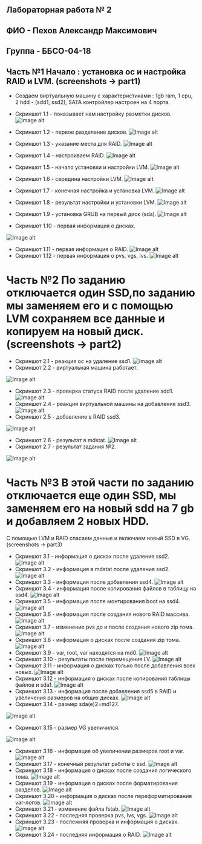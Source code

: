 ## Лабораторная работа № 2
## ФИО - Пехов Александр Максимович
## Группа - ББСО-04-18
## Часть №1 Начало : установка ос и настройка RAID и LVM. (screenshots -> part1)
- Создаем виртуальную машину с характеристиками : 1gb ram, 1 cpu, 2 hdd - (sdd1, ssd2), SATA контройлер настроен на 4 порта.

- Скриншот 1.1 - показывает нам настройку разметки дисков.
![Image alt](https://github.com/batasov/oslabs/raw/master/lab2/screenshots/part1/1.1.png)
- Скриншот 1.2 - первое разделение дисков.
![Image alt](https://github.com/batasov/oslabs/raw/master/lab2/screenshots/part1/1.2.png)
- Скриншот 1.3 - указание места для RAID.
![Image alt](https://github.com/batasov/oslabs/raw/master/lab2/screenshots/part1/1.3.png)
- Скриншот 1.4 - настроиваем RAID.
![Image alt](https://github.com/batasov/oslabs/raw/master/lab2/screenshots/part1/1.4.png)
- Скриншот 1.5 - начало установки и настройки LVM.
![Image alt](https://github.com/batasov/oslabs/raw/master/lab2/screenshots/part1/1.5.png)
- Скриншот 1.6 - середина настройки LVM.
![Image alt](https://github.com/batasov/oslabs/raw/master/lab2/screenshots/part1/1.6.png)
- Скриншот 1.7 - конечная настройка и установка LVM.
![Image alt](https://github.com/batasov/oslabs/raw/master/lab2/screenshots/part1/1.7.png)
- Скриншот 1.8 - результат настройки и установки LVM.
![Image alt](https://github.com/batasov/oslabs/raw/master/lab2/screenshots/part1/1.8.png)
- Скриншот 1.9 - установка GRUB на первый диск (sda).
![Image alt](https://github.com/batasov/oslabs/raw/master/lab2/screenshots/part1/1.9.png)
- Скриншот 1.10 - первая информация о дисках.

![Image alt](https://github.com/batasov/oslabs/raw/master/lab2/screenshots/part1/1.10.png)
- Скриншот 1.11 - первая информация о RAID.
![Image alt](https://github.com/batasov/oslabs/raw/master/lab2/screenshots/part1/1.11.png)
- Скриншот 1.12 - первая информация о pvs, vgs, lvs.
![Image alt](https://github.com/batasov/oslabs/raw/master/lab2/screenshots/part1/1.12.png)

# Часть №2 По заданию отключается один SSD,по заданию мы заменяем его и с помощью LVM сохраняем все данные и копируем на новый диск. (screenshots -> part2)

- Скриншот 2.1 - реакция ос на удаление ssd1.
![Image alt](https://github.com/batasov/oslabs/raw/master/lab2/screenshots/part2/2.1.png)
- Скриншот 2.2 - виртуальная машина работает.

![Image alt](https://github.com/batasov/oslabs/raw/master/lab2/screenshots/part2/2.2.png)
- Скриншот 2.3 - проверка статуса RAID после удаление sdd1.
![Image alt](https://github.com/batasov/oslabs/raw/master/lab2/screenshots/part2/2.3.png)
- Скриншот 2.4 - реакция виртуальной машины на добавление ssd3.
![Image alt](https://github.com/batasov/oslabs/raw/master/lab2/screenshots/part2/2.4.png)
- Скриншот 2.5 - добавление в RAID ssd3.

![Image alt](https://github.com/batasov/oslabs/raw/master/lab2/screenshots/part2/2.5.png)
- Скриншот 2.6 - результат в mdstat.
![Image alt](https://github.com/batasov/oslabs/raw/master/lab2/screenshots/part2/2.6.png)
- Скриншот 2.7 - результат задания №2.

![Image alt](https://github.com/batasov/oslabs/raw/master/lab2/screenshots/part2/2.7.png)

# Часть №3 В этой части по заданию отключается еще один SSD, мы заменяем его на новый sdd на 7 gb и добавляем 2 новых HDD.
С помощью LVM и RAID спасаем данные и включаем новый SSD в VG. (screenshots -> part3)
- Скриншот 3.1 - информация о дисках после удаления ssd2.
![Image alt](https://github.com/batasov/oslabs/raw/master/lab2/screenshots/part3/3.1.png)
- Скриншот 3.2 - информация в mdstat после удаления ssd2.
![Image alt](https://github.com/batasov/oslabs/raw/master/lab2/screenshots/part3/3.2.png)
- Скриншот 3.3 - информация после добавления ssd4.
![Image alt](https://github.com/batasov/oslabs/raw/master/lab2/screenshots/part3/3.3.png)
- Скриншот 3.4 - информация после копирования файлов в таблицу на ssd4.
![Image alt](https://github.com/batasov/oslabs/raw/master/lab2/screenshots/part3/3.4.png)
- Скриншот 3.5 - информация после монтирования boot на ssd4.
![Image alt](https://github.com/batasov/oslabs/raw/master/lab2/screenshots/part3/3.5.png)
- Скриншот 3.6 - информация после создания нового RAID массива.
![Image alt](https://github.com/batasov/oslabs/raw/master/lab2/screenshots/part3/3.6.png)
- Скриншот 3.7 - изменение pvs до и после создания нового zip тома.
![Image alt](https://github.com/batasov/oslabs/raw/master/lab2/screenshots/part3/3.7.png)
- Скриншот 3.8 - информация о дисках после создания zip тома.
![Image alt](https://github.com/batasov/oslabs/raw/master/lab2/screenshots/part3/3.8.png)
- Скриншот 3.9 - var, root, var находятся на md0.
![Image alt](https://github.com/batasov/oslabs/raw/master/lab2/screenshots/part3/3.9.png)
- Скриншот 3.10 - результаты после перемещения LV.
![Image alt](https://github.com/batasov/oslabs/raw/master/lab2/screenshots/part3/3.10.png)
- Скриншот 3.11 - информация о дисках только после добавления всех новых.
![Image alt](https://github.com/batasov/oslabs/raw/master/lab2/screenshots/part3/3.11.png)
- Скриншот 3.12 - информация о дисках после копирования таблицы файлов и sda1.
![Image alt](https://github.com/batasov/oslabs/raw/master/lab2/screenshots/part3/3.12.png)
- Скриншот 3.13 - информация после добавления ssd5 в RAID и увеличения размеров на общих дисках.
![Image alt](https://github.com/batasov/oslabs/raw/master/lab2/screenshots/part3/3.13.png)
- Скриншот 3.14 - размер  sda(e)2=md127.

![Image alt](https://github.com/batasov/oslabs/raw/master/lab2/screenshots/part3/3.14.png)
- Скриншот 3.15 - размер VG увеличился.

![Image alt](https://github.com/batasov/oslabs/raw/master/lab2/screenshots/part3/3.15.png)
- Скриншот 3.16 - информация об увеличении размеров root и var.
![Image alt](https://github.com/batasov/oslabs/raw/master/lab2/screenshots/part3/3.16.png)
- Скриншот 3.17 - конечный результат работы с ssd.
![Image alt](https://github.com/batasov/oslabs/raw/master/lab2/screenshots/part3/3.17.png)
- Скриншот 3.18 - информация о дисках после создания логического тома.
![Image alt](https://github.com/batasov/oslabs/raw/master/lab2/screenshots/part3/3.18.png)
- Скриншот 3.19 - информация о дисках после форматирования разделов.
![Image alt](https://github.com/batasov/oslabs/raw/master/lab2/screenshots/part3/3.19.png)
- Скриншот 3.20 - информация о дисках после переформатирования var-логов.
![Image alt](https://github.com/batasov/oslabs/raw/master/lab2/screenshots/part3/3.20.png)
- Скриншот 3.21 - изменение файла fstab.
![Image alt](https://github.com/batasov/oslabs/raw/master/lab2/screenshots/part3/3.21.png)
- Скриншот 3.22 - последняя проверка pvs, lvs, vgs.
![Image alt](https://github.com/batasov/oslabs/raw/master/lab2/screenshots/part3/3.22.png)
- Скриншот 3.23 - послежняя проверка и информация о дисках.
![Image alt](https://github.com/batasov/oslabs/raw/master/lab2/screenshots/part3/3.23.png)
- Скриншот 3.24 - последняя информация о RAID.
![Image alt](https://github.com/batasov/oslabs/raw/master/lab2/screenshots/part3/3.24.png)

